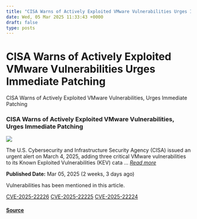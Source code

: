 ```yaml
---
title: "CISA Warns of Actively Exploited VMware Vulnerabilities Urges Immediate Patching"
date: Wed, 05 Mar 2025 11:33:43 +0000
draft: false
type: posts
---
```

# CISA Warns of Actively Exploited VMware Vulnerabilities Urges Immediate Patching





 CISA Warns of Actively Exploited VMware Vulnerabilities, Urges Immediate Patching 

### CISA Warns of Actively Exploited VMware Vulnerabilities, Urges Immediate Patching

![](https://upload.cvefeed.io/news/33557/thumbnail.jpg)

The U.S. Cybersecurity and Infrastructure Security Agency (CISA) issued an urgent alert on March 4, 2025, adding three critical VMware vulnerabilities to its Known Exploited Vulnerabilities (KEV) cata ... [_Read more_](https://cybersecuritynews.com/cisa-warns-vmware-vulnerabilities/)

**Published Date:** Mar 05, 2025 (2 weeks, 3 days ago)

Vulnerabilities has been mentioned in this article.

[CVE-2025-22226](https://cvefeed.io/vuln/detail/CVE-2025-22226) [CVE-2025-22225](https://cvefeed.io/vuln/detail/CVE-2025-22225) [CVE-2025-22224](https://cvefeed.io/vuln/detail/CVE-2025-22224)

#### [Source](https://cybersecuritynews.com/cisa-warns-vmware-vulnerabilities/)

